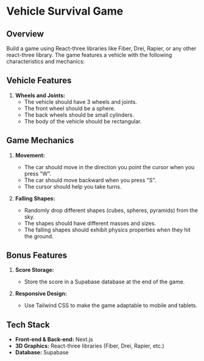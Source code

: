 # Vehicle Survival Game

## Overview
Build a game using React-three libraries like Fiber, Drei, Rapier, or any other react-three library. The game features a vehicle with the following characteristics and mechanics:

## Vehicle Features
1. **Wheels and Joints:**
   - The vehicle should have 3 wheels and joints.
   - The front wheel should be a sphere.
   - The back wheels should be small cylinders.
   - The body of the vehicle should be rectangular.

## Game Mechanics
1. **Movement:**
   - The car should move in the direction you point the cursor when you press "W".
   - The car should move backward when you press "S".
   - The cursor should help you take turns.

2. **Falling Shapes:**
   - Randomly drop different shapes (cubes, spheres, pyramids) from the sky.
   - The shapes should have different masses and sizes.
   - The falling shapes should exhibit physics properties when they hit the ground.


## Bonus Features
1. **Score Storage:**
   - Store the score in a Supabase database at the end of the game.

2. **Responsive Design:**
   - Use Tailwind CSS to make the game adaptable to mobile and tablets.

## Tech Stack
- **Front-end & Back-end:** Next.js
- **3D Graphics:** React-three libraries (Fiber, Drei, Rapier, etc.)
- **Database:** Supabase

